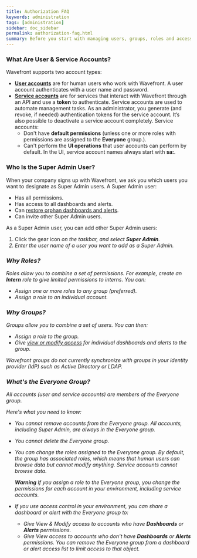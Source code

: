 ```yaml
---
title: Authorization FAQ
keywords: administration
tags: [administration]
sidebar: doc_sidebar
permalink: authorization-faq.html
summary: Before you start with managing users, groups, roles and access to Wavefront and Wavefront objects, here are some FAQs.
---
```


### What Are User & Service Accounts?

Wavefront supports two account types:
* [**User accounts**](user-accounts.html) are for human users who work with Wavefront. A user account authenticates with a user name and password.
* [**Service accounts**](service-accounts.html) are for services that interact with Wavefront through an API and use a **token** to authenticate. Service accounts are used to automate management tasks. As an administrator, you generate (and revoke, if needed) authentication tokens for the service account. It’s also possible to deactivate a service account completely. 
 Service accounts:
  - Don't have **default permissions** (unless one or more roles with permissions are assigned to the **Everyone** group.).
  - Can't perform the **UI operations** that user accounts can perform by default.
  In the UI, service account names always start with **sa:**.

### Who Is the Super Admin User?

When your company signs up with Wavefront, we ask you which users you want to designate as Super Admin users. A Super Admin user:
* Has all permissions.
* Has access to all dashboards and alerts.
* Can [restore orphan dashboards and alerts](access.html#making-orphan-dashboards-visible).
* Can invite other Super Admin users.

As a Super Admin user, you can add other Super Admin users:

1. Click the gear icon <i class="fa fa-cog"/> on the taskbar, and select **Super Admin**.
2. Enter the user name of a user you want to add as a Super Admin.

### Why Roles?

Roles allow you to combine a set of permissions. For example, create an **Intern** role to give limited permissions to interns. You can:
* Assign one or more roles to any group (preferred).
* Assign a role to an individual account.

### Why Groups?

Groups allow you to combine a set of users. You can then:
* Assign a role to the group.
* Give [view or modify access](access.html) for individual dashboards and alerts to the group.

Wavefront groups do *not* currently synchronize with groups in your identity provider (IdP) such as Active Directory or LDAP.


### What's the Everyone Group?

All accounts (user and service accounts) are members of the Everyone group.

Here's what you need to know:

* You cannot remove accounts from the Everyone group. All accounts, including Super Admin, are always in the Everyone group.
* You cannot delete the Everyone group.
* You can change the roles assigned to the Everyone group. By default, the group has associated roles, which means that human users can browse data but cannot modify anything. Service accounts cannot browse data.

  **Warning** If you assign a role to the Everyone group, you change the permissions for each account in your environment, including service accounts.
* If you use access control in your environment, you can share a dashboard or alert with the Everyone group to:
  - Give View & Modify access to accounts who have **Dashboards** or **Alerts** permissions.
  - Give View access to accounts who don't have **Dashboards** or **Alerts** permissions.
  You can remove the Everyone group from a dashboard or alert access list to limit access to that object.
